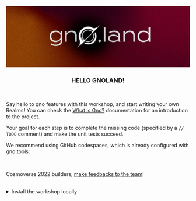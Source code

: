 <div align="center">
 <img src="/.github/banner.png" alt="Gnoland" />
 <h3 align="center">HELLO GNOLAND!</h3>
</div>
<br />

Say hello to gno features with this workshop, and start writing your own Realms! You can check the [What is Gno?](https://gnoland.space/docs/what-is-gno) documentation for an introduction to the project. 

Your goal for each step is to complete the missing code (specified by a `// TODO` comment) and make the unit tests succeed.

We recommend using GitHub codespaces, which is already configured with gno tools:

<br />

Cosmoverse 2022 builders, [make feedbacks to the team](https://github.com/xplrz/gnoland-workshop/issues/3)!

<br />

<details>
<summary>Install the workshop locally</summary>
```
git clone https://github.com/gnolang/gno
cd ./gno
make install_gnodev

cd ..
git clone https://github.com/xplrz/gnoland-workshop
cp -rf ./gnoland-workshop/01-hello-package/p/hello ./gno/examples/gno.land/p
cd gnoland-workshop

# to test use `gnodev test r/solve  --verbose --root-dir ../../gno`
# at the root of each challenge
```
 </details>

<div align="center">
 <a href="https://github.com/codespaces/new?hide_repo_select=true&ref=main&repo=541250916"><img src="https://github.com/codespaces/badge.svg" alt="Launch in CodeSpace" align="center" /></a>
</div>
